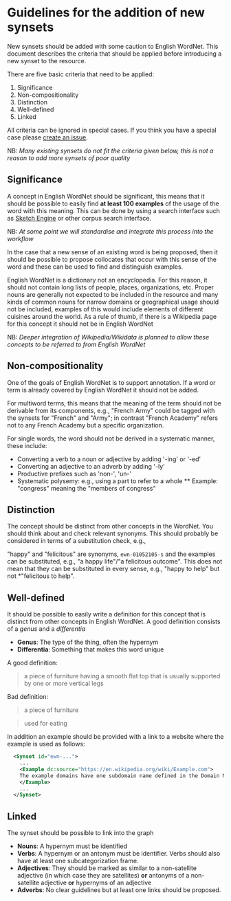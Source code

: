 # Guidelines for the addition of new synsets

New synsets should be added with some caution to English WordNet. This document
describes the criteria that should be applied before introducing a new synset 
to the resource.

There are five basic criteria that need to be applied:

1. Significance
2. Non-compositionality
3. Distinction
4. Well-defined
5. Linked

All criteria can be ignored in special cases. If you think you have a special
case please [create an issue](https://github.com/globalwordnet/english-wordnet/issues/new).

NB: *Many existing synsets do not fit the criteria given below, this is not 
a reason to add more synsets of poor quality*

## Significance

A concept in English WordNet should be significant, this means that it should
be possible to easily find **at least 100 examples** of the usage of the word 
with this meaning. This can be done by using a search interface such as 
[Sketch Engine](http://sketchengine.eu) or other corpus search interface.

NB: *At some point we will standardise and integrate this process into the workflow*

In the case that a new sense of an existing word is being proposed, then it 
should be possible to propose collocates that occur with this sense of the word
and these can be used to find and distinguish examples.

English WordNet is a dictionary not an encyclopedia. For this reason, it should
not contain long lists of people, places, organizations, etc. Proper nouns are
generally not expected to be included in the resource and many kinds of common 
nouns for narrow domains or geographical usage should not be included, examples 
of this would include elements of different cuisines around the world. As a rule 
of thumb, if there is a Wikipedia page for this concept it should not be in
English WordNet

NB: *Deeper integration of Wikipedia/Wikidata is planned to allow these concepts
to be referred to from English WordNet*

## Non-compositionality

One of the goals of English WordNet is to support annotation. If a word or term
is already covered by English WordNet it should not be added. 

For multiword terms, this means that the meaning of the term should not be 
derivable from its components, e.g., "French Army" could be tagged with the 
synsets for "French" and "Army"; in contrast "French Academy" refers not to 
any French Academy but a specific organization.

For single words, the word should not be derived in a systematic manner, these
include:

* Converting a verb to a noun or adjective by adding '-ing' or '-ed'
* Converting an adjective to an adverb by adding '-ly'
* Productive prefixes such as 'non-', 'un-'
* Systematic polysemy: e.g., using a part to refer to a whole 
** Example: "congress" meaning the "members of congress"

## Distinction

The concept should be distinct from other concepts in the WordNet. You should
think about and check relevant synonyms. This should probably be considered in
terms of a substitution check, e.g.,

"happy" and "felicitous" are synonyms, `ewn-01052105-s` and the examples can be
substituted, e.g., "a happy life"/"a felicitous outcome". This does not mean 
that they can be substituted in every sense, e.g., "happy to help" but not
*"felicitous to help".


## Well-defined

It should be possible to easily write a definition for this concept that is 
distinct from other concepts in English WordNet. A good definition consists of
a *genus* and a *differentia*

* **Genus**: The type of the thing, often the hypernym
* **Differentia**: Something that makes this word unique

A good definition:

> a piece of furniture having a smooth flat top that is usually supported by one or more vertical legs

Bad definition:

> a piece of furniture

> used for eating

In addition an example should be provided with a link to a website where the 
example is used as follows:

```xml
  <Synset id="ewn-...">
    ...
    <Example dc:source="https://en.wikipedia.org/wiki/Example.com">
    The example domains have one subdomain name defined in the Domain Name System
    </Example>
    ...
  </Synset>
```

## Linked

The synset should be possible to link into the graph

* **Nouns**: A hypernym must be identified
* **Verbs**: A hypernym or an antonym must be identifier. Verbs should also have
    at least one subcategorization frame.
* **Adjectives**: They should be marked as similar to a non-satellite adjective 
    (in which case they are satellites) **or** antonyms of a non-satellite 
    adjective **or** hypernyms of an adjective
* **Adverbs**: No clear guidelines but at least one links should be proposed.
